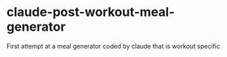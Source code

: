 # claude-post-workout-meal-generator
First attempt at a meal generator coded by claude that is workout specific
